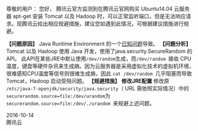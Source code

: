 
尊敬的用户：
您好，
   腾讯云官方监测到在腾讯云官网购买 Ubuntu14.04 云服务器 apt-get 安装 Tomcat 以及 Hadoop 时，可以正常监听端口，但是无法响应请求。现腾讯云给出相应规避措施，建议您如遇到此情况，可根据建议措施进行规避。

**【问题原因】**
Java Runtime Environment 的一个[已知问题](http://bugs.java.com/bugdatabase/view_bug.do?bug_id=6202721)导致。
 **【问题分析】**
Tomcat 以及 Hadoop 使用 Java 开发，使用了java.security.SecureRandom 的 API。
此API在某些JRE中默认使用`/dev/random`生成，而`/dev/random `接收 CPU 温度，键盘等硬件杂讯来生成熵。因为云服务器是采用虚拟化技术的虚拟机环境，很难感知CPU温度等信号则很难生成熵，因此 `cat /dev/random `几乎阻塞而导致 Tomcat，Hadoop 启动受阻问题。
**【规避措施】**
**修改JRE配置**
修改原` /etc/java-7-openjdk/security/java.security`（ URL 需依照实际情况）中的` securerandom.source=file:/dev/urandom `为 `securerandom.source=file:/dev/./urandom `来规避上述问题。


2016-10-14    
腾讯云




